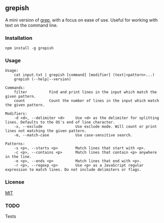## grepish

A mini version of [grep](https://en.wikipedia.org/wiki/Grep), with a focus on ease of use. Useful for working with text on the command line.

### Installation

```
npm install -g grepish
```

### Usage

```
Usage:
    cat input.txt | grepish [command] [modifier] (text|<pattern>...)
    grepish (--help|--version)

Commands:
    filter          Find and print lines in the input which match the given pattern.
    count           Count the number of lines in the input which match the given pattern.

Modifiers:
    -d <d>, --delimiter <d>     Use <d> as the delimiter for splitting lines. Defaults to the OS's end of line character.
    -x, --exclude               Use exclude mode. Will count or print lines not matching the given pattern.
    -m, --match-case            Use case-sensitive search.

Patterns:
    -s <p>, --starts <p>        Match lines that start with <p>.
    -c <p>, --contains <p>      Match lines that contain <p> anywhere in the line.
    -e <p>, --ends <p>          Match lines that end with <p>.
    -r <p>, --regexp <p>        Use <p> as a JavaScript regular expression to match lines. Do not include delimiters or flags.
```

### License

[MIT](LICENSE)

### TODO

Tests
